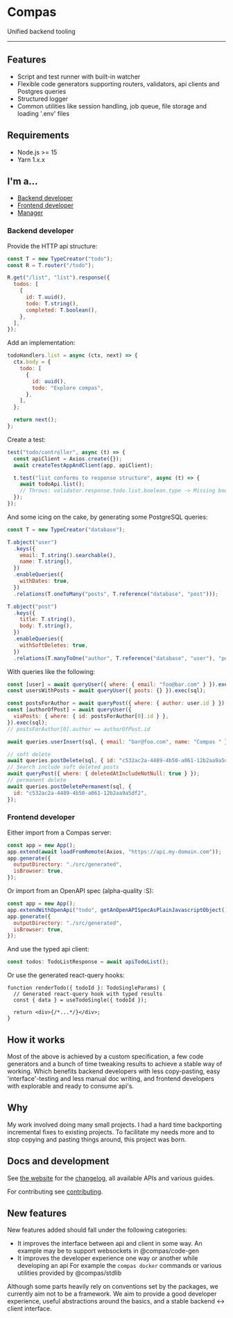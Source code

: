 # Compas

Unified backend tooling

---

## Features

- Script and test runner with built-in watcher
- Flexible code generators supporting routers, validators, api clients and
  Postgres queries
- Structured logger
- Common utilities like session handling, job queue, file storage and loading
  '.env' files

## Requirements

- Node.js >= 15
- Yarn 1.x.x

## I'm a...

- [Backend developer](/#backend-developer)
- [Frontend developer](/#frontend-developer)
- [Manager](/#todo)

### Backend developer

Provide the HTTP api structure:

```js
const T = new TypeCreator("todo");
const R = T.router("/todo");

R.get("/list", "list").response({
  todos: [
    {
      id: T.uuid(),
      todo: T.string(),
      completed: T.boolean(),
    },
  ],
});
```

Add an implementation:

```js
todoHandlers.list = async (ctx, next) => {
  ctx.body = {
    todo: [
      {
        id: uuid(),
        todo: "Explore compas",
      },
    ],
  };

  return next();
};
```

Create a test:

```js
test("todo/controller", async (t) => {
  const apiClient = Axios.create({});
  await createTestAppAndClient(app, apiClient);

  t.test("list conforms to response structure", async (t) => {
    await todoApi.list();
    // Throws: validator.response.todo.list.boolean.type -> Missing boolean value at '$.todo[0].completed'
  });
});
```

And some icing on the cake, by generating some PostgreSQL queries:

```js
const T = new TypeCreator("database");

T.object("user")
  .keys({
    email: T.string().searchable(),
    name: T.string(),
  })
  .enableQueries({
    withDates: true,
  })
  .relations(T.oneToMany("posts", T.reference("database", "post")));

T.object("post")
  .keys({
    title: T.string(),
    body: T.string(),
  })
  .enableQueries({
    withSoftDeletes: true,
  })
  .relations(T.manyToOne("author", T.reference("database", "user"), "posts"));
```

With queries like the following:

```js
const [user] = await queryUser({ where: { email: "foo@bar.com" } }).exec(sql);
const usersWithPosts = await queryUser({ posts: {} }).exec(sql);

const postsForAuthor = await queryPost({ where: { author: user.id } }).exe(sql);
const [authorOfPost] = await queryUser({
  viaPosts: { where: { id: postsForAuthor[0].id } },
}).exec(sql);
// postsForAuthor[0].author == authorOfPost.id

await queries.userInsert(sql, { email: "bar@foo.com", name: "Compas " });

// soft delete
await queries.postDelete(sql, { id: "c532ac2a-4489-4b50-a061-12b2aa9a5df2" });
// Search include soft deleted posts
await queryPost({ where: { deletedAtIncludeNotNull: true } });
// permanent delete
await queries.postDeletePermanent(sql, {
  id: "c532ac2a-4489-4b50-a061-12b2aa9a5df2",
});
```

### Frontend developer

Either import from a Compas server:

```js
const app = new App();
app.extend(await loadFromRemote(Axios, "https://api.my-domain.com"));
app.generate({
  outputDirectory: "./src/generated",
  isBrowser: true,
});
```

Or import from an OpenAPI spec (alpha-quality :S):

```js
const app = new App();
app.extendWithOpenApi("todo", getAnOpenAPISpecAsPlainJavascriptObject());
app.generate({
  outputDirectory: "./src/generated",
  isBrowser: true,
});
```

And use the typed api client:

```ts
const todos: TodoListResponse = await apiTodoList();
```

Or use the generated react-query hooks:

```tsx
function renderTodo({ todoId }: TodoSingleParams) {
  // Generated react-query hook with typed results
  const { data } = useTodoSingle({ todoId });

  return <div>{/*...*/}</div>;
}
```

## How it works

Most of the above is achieved by a custom specification, a few code generators
and a bunch of time tweaking results to achieve a stable way of working. Which
benefits backend developers with less copy-pasting, easy 'interface'-testing and
less manual doc writing, and frontend developers with explorable and ready to
consume api's.

## Why

My work involved doing many small projects. I had a hard time backporting
incremental fixes to existing projects. To facilitate my needs more and to stop
copying and pasting things around, this project was born.

## Docs and development

See [the website](https://compasjs.com) for the [changelog](/changelog.html),
all available APIs and various guides.

For contributing see [contributing](/contributing.html).

## New features

New features added should fall under the following categories:

- It improves the interface between api and client in some way. An example may
  be to support websockets in @compas/code-gen
- It improves the developer experience one way or another while developing an
  api For example the `compas docker` commands or various utilities provided by
  @compas/stdlib

Although some parts heavily rely on conventions set by the packages, we
currently aim not to be a framework. We aim to provide a good developer
experience, useful abstractions around the basics, and a stable backend <->
client interface.
